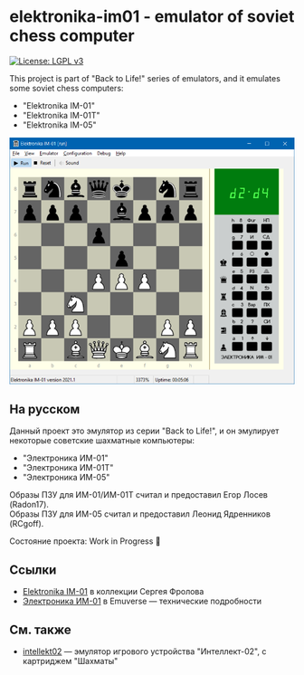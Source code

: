 # elektronika-im01 - emulator of soviet chess computer

[![License: LGPL v3](https://img.shields.io/badge/License-LGPL%20v3-blue.svg)](https://www.gnu.org/licenses/lgpl-3.0)

This project is part of "Back to Life!" series of emulators, and it emulates some soviet chess computers:
* "Elektronika IM-01"
* "Elektronika IM-01T"
* "Elektronika IM-05"

![](docs/emulator-main.png)

## На русском

Данный проект это эмулятор из серии "Back to Life!", и он эмулирует некоторые советские шахматные компьютеры:
* "Электроника ИМ-01"
* "Электроника ИМ-01Т"
* "Электроника ИМ-05"

Образы ПЗУ для ИМ-01/ИМ-01Т считал и предоставил Егор Лосев (Radon17).<br>
Образы ПЗУ для ИМ-05 считал и предоставил Леонид Ядренников (RCgoff).

Состояние проекта: Work in Progress 🚧

## Ссылки
* [Elektronika IM-01](http://www.leninburg.com/museum/show_calc.php?n=299&lang=1&test=0) в коллекции Сергея Фролова
* [Электроника ИМ-01](http://www.emuverse.ru/wiki/%D0%AD%D0%BB%D0%B5%D0%BA%D1%82%D1%80%D0%BE%D0%BD%D0%B8%D0%BA%D0%B0_%D0%98%D0%9C-01) в Emuverse — технические подробности

## См. также
* [intellekt02](https://github.com/nzeemin/intellekt02/) — эмулятор игрового устройства "Интеллект-02", с картриджем "Шахматы"
